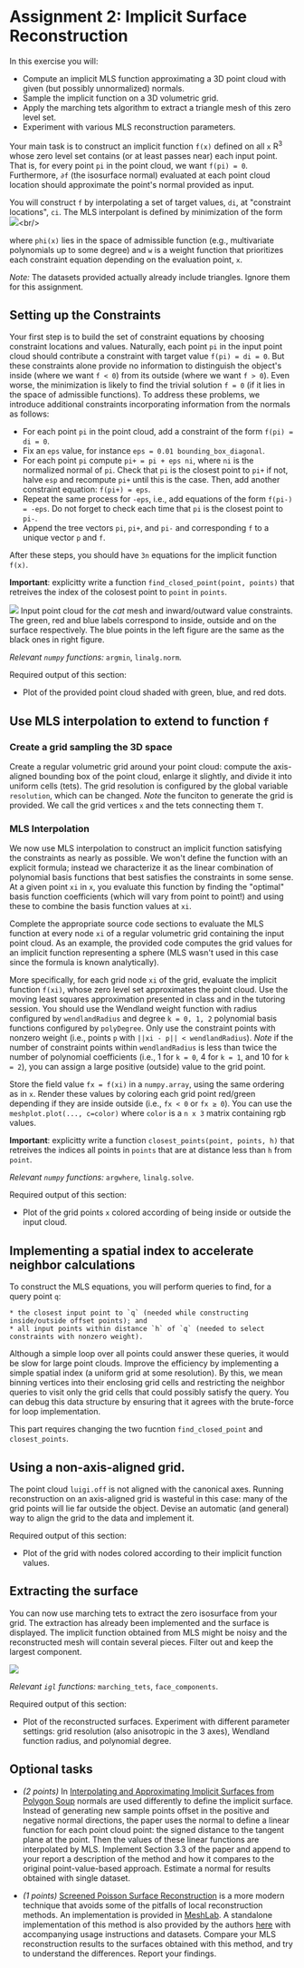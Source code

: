 # Assignment 2: Implicit Surface Reconstruction

In this exercise you will:

 * Compute an implicit MLS function approximating a 3D point cloud with given (but possibly unnormalized) normals.
 * Sample the implicit function on a 3D volumetric grid.
 * Apply the marching tets algorithm to extract a triangle mesh of this zero level set.
 * Experiment with various MLS reconstruction parameters.

Your main task is to construct an implicit function `f(x)` defined on all `x`  R<sup>3</sup> whose zero level set contains (or at least passes near) each input point. That is, for every point `pi` in the point cloud, we want `f(pi) = 0`. Furthermore, `∂f` (the isosurface normal) evaluated at each point cloud location should approximate the point's normal provided as input.

You will construct `f` by interpolating a set of target values, `di`, at "constraint locations", `ci`.
The MLS interpolant is defined by minimization of the form<br/>
![](https://latex.codecogs.com/png.image?\dpi{110}\bg{white}&space;f(x)=\mathrm{argmin}_\phi\sum_{i}w(ci,&space;x)(\phi(ci)-di)^2,)<br/>
<!-- $f(\x) = \argmin_\phi \sum_{i} w(\c_i, \x) (\phi(\c_i) -
d_i)^2,$ -->
where `phi(x)` lies in the space of admissible function (e.g.,
multivariate polynomials up to some degree) and `w` is a weight function that prioritizes each constraint equation depending on the evaluation point, `x`.

*Note:* The datasets provided actually already include triangles. Ignore them for this assignment.

## Setting up the Constraints

Your first step is to build the set of constraint equations by choosing constraint locations and values. Naturally, each point `pi` in the input point cloud should contribute a constraint with target value `f(pi) = di = 0`. But these constraints alone provide no information to distinguish the object's inside (where we want `f < 0`) from its outside (where we want `f > 0`). Even worse, the minimization is likely to find the trivial solution `f = 0` (if it lies in the space of admissible functions). To address these problems, we introduce additional constraints incorporating information from the normals as follows:

  * For each point `pi` in the point cloud, add a constraint of the form `f(pi) = di = 0`.
  * Fix an `eps` value, for instance `eps = 0.01 bounding_box_diagonal`.
  * For each point `pi` compute `pi+ = pi + eps ni`, where `ni` is the normalized normal of `pi`. Check that `pi` is the closest point to `pi+` if not, halve `esp` and recompute `pi+` until this is the case.
    Then, add another constraint equation: `f(pi+) = eps`.
  * Repeat the same process for `-eps`, i.e., add equations of the form `f(pi-) = -eps`. Do not forget to check each time that `pi` is the closest point to `pi-`.
  * Append the tree vectors `pi`, `pi+`, and `pi-` and corresponding `f` to a unique vector `p` and `f`.

After these steps, you should have `3n` equations for the implicit function `f(x)`.

**Important**: explicitty write a function `find_closed_point(point, points)` that retreives the index of the colosest point to `point` in `points`.

![](img/cat.png?raw=true)
Input point cloud for the *cat* mesh and inward/outward value constraints. The green, red and blue labels correspond to inside, outside and on the surface respectively. The blue points in the left figure are the same as the black ones in right figure.

*Relevant `numpy` functions:* `argmin`, `linalg.norm`.

Required output of this section:

 * Plot of the provided point cloud shaded with green, blue, and red dots.



## Use MLS interpolation to extend to function `f`

### Create a grid sampling the 3D space
Create a regular volumetric grid around your point cloud: compute the axis-aligned bounding box of the point cloud, enlarge it slightly, and divide it into uniform cells (tets). The grid resolution is configured by
the global variable `resolution`, which can be changed. *Note* the funciton to generate the grid is provided. We call the grid vertices `x` and the tets connecting them `T`.

### MLS Interpolation
We now use MLS interpolation to construct an implicit function satisfying the constraints as nearly as possible.
We won't define the function with an explicit formula; instead we characterize it as the linear combination of polynomial basis functions that best satisfies the constraints in some sense. At a given point `xi` in `x`, you evaluate this function by finding the "optimal" basis function coefficients (which will vary from point to point!) and using these to combine the basis function values at `xi`.

Complete the appropriate source code sections to evaluate the MLS function at every node `xi` of a regular volumetric
grid containing the input point cloud. As an example, the provided code computes the grid values for an implicit function representing a sphere (MLS wasn't used in
this case since the formula is known analytically).


More specifically, for each grid node `xi` of the grid, evaluate the implicit function `f(xi)`, whose zero level set approximates the point cloud.
Use the moving least squares approximation presented in class and in the tutoring session. You should use the
Wendland weight function with radius configured by `wendlandRadius` and degree `k = 0, 1, 2` polynomial basis functions configured by `polyDegree`. Only use the constraint points with nonzero weight (i.e., points `p` with `||xi - p|| < wendlandRadius`). *Note* if the number of constraint points within `wendlandRadius` is less than twice the number of polynomial coefficients (i.e., 1 for `k = 0`, 4 for `k = 1`, and 10 for `k = 2`), you can assign a large positive (outside) value to the grid point.

Store the field value  `fx = f(xi)` in a  `numpy.array`, using the same ordering as in `x`. Render these values by coloring each grid point red/green depending if they are inside outside (i.e., `fx < 0` or `fx ≥ 0`). You can use the `meshplot.plot(..., c=color)` where `color` is a `n x 3` matrix containing rgb values.

**Important**: explicitty write a function `closest_points(point, points, h)` that retreives the indices all points in `points` that are at distance less than `h` from `point`.

*Relevant `numpy` functions:* `argwhere`, `linalg.solve`.

Required output of this section:

 * Plot of the grid points `x` colored according of being inside or outside the input cloud.



## Implementing a spatial index to accelerate neighbor calculations

To construct the MLS equations, you will perform queries
to find, for a query point `q`:

    * the closest input point to `q` (needed while constructing inside/outside offset points); and
    * all input points within distance `h` of `q` (needed to select constraints with nonzero weight).


Although a simple loop over all points could answer these queries, it would be slow for large point clouds.
Improve the efficiency by implementing a simple spatial index (a uniform grid at some resolution). By this, we mean binning vertices into their enclosing grid cells and restricting the neighbor queries to visit only the grid cells that could possibly satisfy the query. You can debug
this data structure by ensuring that it agrees with the brute-force for loop implementation.

This part requires changing the two fucntion `find_closed_point` and `closest_points`.


## Using a non-axis-aligned grid.
The point cloud `luigi.off` is not aligned with the canonical axes.
Running reconstruction on an axis-aligned grid is wasteful in this case: many of the grid points will lie far outside the object. Devise an automatic (and general) way to align the grid to the data and implement it.

Required output of this section:

* Plot of the grid with nodes colored according to their implicit function values.


## Extracting the surface
You can now use marching tets to extract the zero isosurface from your grid.
The extraction has already been implemented and the surface is displayed. The implicit function obtained from MLS might be noisy and the reconstructed mesh will contain several pieces. Filter out and keep the largest component.

![](img/cat-recon.png?raw=true)

*Relevant `igl` functions:* `marching_tets`, `face_components`.


Required output of this section:

* Plot of the reconstructed surfaces. Experiment with different parameter settings: grid resolution (also anisotropic in the 3 axes), Wendland function radius, and polynomial degree.

## Optional tasks

<!-- * *(2 points)* Compute the closed-form gradient of the MLS approximation. Suggestion: A good strategy to solve this exercise is to write MLS explicitly in matrix form and then compute its gradient (a good reference for differentiating expressions with matrices can be found in [The Matrix Cookbook](http://orion.uwaterloo.ca/~hwolkowi/matrixcookbook.pdf).
 -->
* *(2 points)* In [Interpolating and Approximating Implicit Surfaces from Polygon Soup](http://graphics.berkeley.edu/papers/Shen-IAI-2004-08/index.html) normals are used differently to define the implicit surface. Instead of generating new sample points offset in the positive and negative normal directions, the paper uses the normal to define a linear function for each point cloud point: the signed distance to the tangent plane at the point.
Then the values of these linear functions are interpolated by MLS. Implement Section 3.3 of the paper and append to your report a description of the method and how it compares to the original point-value-based approach.
Estimate a normal for results obtained with single dataset.

* *(1 points)* [Screened Poisson Surface Reconstruction](http://www.cs.jhu.edu/~misha/MyPapers/ToG13.pdf) is a more modern technique that avoids some of the pitfalls of local reconstruction methods. An implementation is provided in [MeshLab](http://www.meshlab.net). A standalone implementation of this method is also provided by the authors [here](http://www.cs.jhu.edu/~misha/Code/PoissonRecon/Version9.01/) with accompanying usage instructions and datasets. Compare your MLS        reconstruction results to the surfaces obtained with this method, and try to understand the differences. Report your findings.
